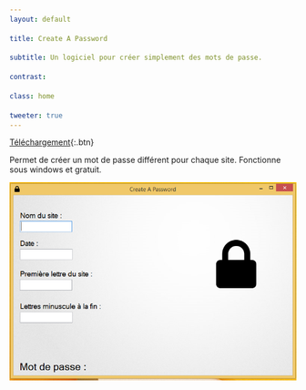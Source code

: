 ```yaml
---
layout: default

title: Create A Password

subtitle: Un logiciel pour créer simplement des mots de passe.

contrast:

class: home

tweeter: true
---
```


[Téléchargement](https://raw.githubusercontent.com/cedced19/CreateAPassword/master/setup/CreateAPassword.exe){:.btn}

Permet de créer un  mot de passe différent pour chaque site.
Fonctionne sous windows et gratuit.

![Demo](demo.png)

